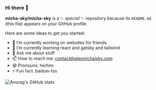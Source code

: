 ### Hi there 👋

**micha-sky/micha-sky** is a ✨ _special_ ✨ repository because its `README.md` (this file) appears on your GitHub profile.

Here are some ideas to get you started:

- 🔭 I’m currently working on websites for friends 
- 🌱 I’m currently learning react and gatsby and tailwind 
- 💬 Ask me about stuff
- 📫 How to reach me: contact@alexmichalsky.com
- 😄 Pronouns: he/him
- ⚡ Fun fact: badum-tss

![Anurag's GitHub stats](https://github-readme-stats.vercel.app/api?username=micha-sky&show_icons=true&theme=synthwave&count_private=true)



